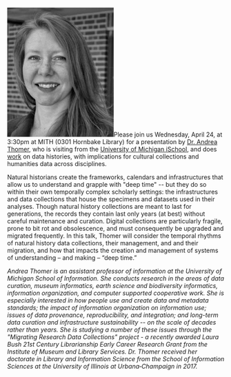 ![](../../images/2019-04-andrea-thomer-247x300.jpg)Please join us Wednesday, April 24, at 3:30pm at MITH (0301 Hornbake Library) for a presentation by [Dr. Andrea Thomer](https://sites.google.com/umich.edu/akthomer//), who is visiting from the [University of Michigan iSchool](https://www.si.umich.edu/), and does [work](https://scholar.google.com/citations?user=dagYfuQAAAAJ&hl=en) on data histories, with implications for cultural collections and humanities data across disciplines.

Natural historians create the frameworks, calendars and infrastructures that allow us to understand and grapple with "deep time" -- but they do so within their own temporally complex scholarly settings: the infrastructures and data collections that house the specimens and datasets used in their analyses. Though natural history collections are meant to last for generations, the records they contain last only years (at best) without careful maintenance and curation. Digital collections are particularly fragile, prone to bit rot and obsolescence, and must consequently be upgraded and migrated frequently. In this talk, Thomer will consider the temporal rhythms of natural history data collections, their management, and and their migration, and how that impacts the creation and management of systems of understanding – and making – “deep time.”

_Andrea Thomer is an assistant professor of information at the University of Michigan School of Information. She conducts research in the areas of data curation, museum informatics, earth science and biodiversity informatics, information organization, and computer supported cooperative work. She is especially interested in how people use and create data and metadata standards; the impact of information organization on information use; issues of data provenance, reproducibility, and integration; and long-term data curation and infrastructure sustainability -- on the scale of decades rather than years. She is studying a number of these issues through the "Migrating Research Data Collections" project - a recently awarded Laura Bush 21st Century Librarianship Early Career Research Grant from the Institute of Museum and Library Services. Dr. Thomer received her doctorate in Library and Information Science from the School of Information Sciences at the University of Illinois at Urbana‐Champaign in 2017._
